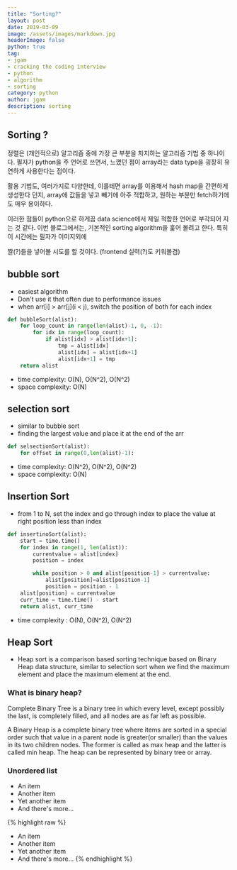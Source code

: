 ```yaml
---
title: "Sorting?"
layout: post
date: 2019-03-09
image: /assets/images/markdown.jpg
headerImage: false
python: true
tag:
- jgam
- cracking the coding interview
- python
- algorithm
- sorting
category: python
author: jgam
description: sorting
---
```


## Sorting ?
정렬은 (개인적으로) 알고리즘 중에 가장 큰 부분을 차지하는 알고리즘 기법 중 하나이다. 필자가 python을 주 언어로 쓰면서, 느꼈던 점이 array라는 data type을 굉장히 유연하게 사용한다는 점이다.

활용 기법도, 여러가지로 다양한데, 이를테면 array를 이용해서 hash map을 간편하게 생성한다 던지, array에 값들을 넣고 빼기에 아주 적합하고, 원하는 부분만 fetch하기에도 매우 용이하다.

이러한 점들이 python으로 하게끔 data science에서 제일 적합한 언어로 부각되어 지는 것 같다. 이번 블로그에서는, 기본적인 sorting algorithm을 훑어 볼려고 한다. 특히 이 시간에는 필자가 이미지외에

짤(?)들을 넣어볼 시도를 할 것이다. (frontend 실력(?)도 키워볼겸)

## bubble sort

* easiest algorithm
* Don't use it that often due to performance issues
* when arr[i] > arr[j](i < j), switch the position of both for each index

```python
def bubbleSort(alist):
    for loop_count in range(len(alist)-1, 0, -1):
        for idx in range(loop_count):
            if alist[idx] > alist[idx+1]:
                tmp = alist[idx]
                alist[idx] = alist[idx+1]
                alist[idx+1] = tmp
    return alist
```
* time complexity: O(N), O(N^2), O(N^2)
* space complexity: O(N)
  
## selection sort

* similar to bubble sort
* finding the largest value and place it at the end of the arr

```python
def selsectionSort(alist):
    for offset in range(0,len(alist)-1):

```
* time complexity: O(N^2), O(N^2), O(N^2)
* space complexity: O(N)

## Insertion Sort

* from 1 to N, set the index and go through index to place the value at right position less than index
```python
def insertinoSort(alist):
	start = time.time()
	for index in range(1, len(alist)):
		currentvalue = alist[index]
		position = index

		while position > 0 and alist[position-1] > currentvalue:
			alist[position]=alist[position-1]
			position = position - 1
	alist[position] = currentvalue
	curr_time = time.time() - start
	return alist, curr_time
```
* time complexity : O(N), O(N^2), O(N^2)

## Heap Sort

* Heap sort is a comparison based sorting technique based on Binary Heap data structure, similar to selection sort when we find the maximum element and place the maximum element at the end.
### What is binary heap?
Complete Binary Tree is a binary tree in which every level, except possibly the last, is completely filled, and all nodes are as far left as possible.

A Binary Heap is a complete binary tree where items are sorted in a special order such that value in a parent node is greater(or smaller) than the values in its two children nodes. The former is called as max heap and the latter is called min heap. The heap can be represented by binary tree or array.
### Unordered list

* An item
* Another item
* Yet another item
* And there's more...

{% highlight raw %}
* An item
* Another item
* Yet another item
* And there's more...
{% endhighlight %}
